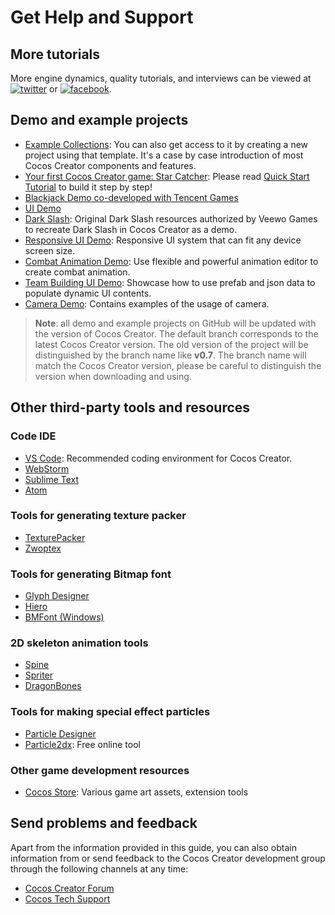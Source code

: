 # Get Help and Support

## More tutorials

More engine dynamics, quality tutorials, and interviews can be viewed at [![twitter](introduction/twitter.png)](https://twitter.com/cocos2dx) or [![facebook](introduction/facebook.png)](https://www.facebook.com/cocos2dx/).

## Demo and example projects

- [Example Collections](https://github.com/cocos/example-projects): You can also get access to it by creating a new project using that template. It's a case by case introduction of most Cocos Creator components and features.
- [Your first Cocos Creator game: Star Catcher](https://github.com/cocos-creator/tutorial-first-game): Please read [Quick Start Tutorial](quick-start.md) to build it step by step!
- [Blackjack Demo co-developed with Tencent Games](https://github.com/cocos-creator/tutorial-blackjack)
- [UI Demo](https://github.com/cocos/cocos-example-ui)
- [Dark Slash](https://github.com/cocos/cocos-example-dark-slash): Original Dark Slash resources authorized by Veewo Games to recreate Dark Slash in Cocos Creator as a demo.
- [Responsive UI Demo](https://github.com/cocos-creator/demo-responsive-ui): Responsive UI system that can fit any device screen size.
- [Combat Animation Demo](https://github.com/cocos-creator/demo-combat-animation): Use flexible and powerful animation editor to create combat animation.
- [Team Building UI Demo](https://github.com/cocos-creator/demo-team-build-ui): Showcase how to use prefab and json data to populate dynamic UI contents.
- [Camera Demo](https://github.com/cocos-creator/demo-camera): Contains examples of the usage of camera.

> **Note**: all demo and example projects on GitHub will be updated with the version of Cocos Creator. The default branch corresponds to the latest Cocos Creator version. The old version of the project will be distinguished by the branch name like **v0.7**. The branch name will match the Cocos Creator version, please be careful to distinguish the version when downloading and using.

## Other third-party tools and resources

### Code IDE

- [VS Code](https://code.visualstudio.com/): Recommended coding environment for Cocos Creator.
- [WebStorm](https://www.jetbrains.com/webstorm/)
- [Sublime Text](http://www.sublimetext.com/)
- [Atom](https://atom.io/)

### Tools for generating texture packer

- [TexturePacker](https://www.codeandweb.com/texturepacker)
- [Zwoptex](https://zwopple.com/zwoptex/)

### Tools for generating Bitmap font

- [Glyph Designer](https://71squared.com/glyphdesigner)
- [Hiero](https://github.com/libgdx/libgdx/wiki/Hiero)
- [BMFont (Windows)](http://www.angelcode.com/products/bmfont/)

### 2D skeleton animation tools

- [Spine](http://www.esotericsoftware.com)
- [Spriter](http://brashmonkey.com/spriter.htm)
- [DragonBones](http://dragonbones.github.io/)

### Tools for making special effect particles

- [Particle Designer](http://particledesigner.71squared.com/)
- [Particle2dx](http://www.effecthub.com/particle2dx): Free online tool

### Other game development resources

- [Cocos Store](https://store.cocos.com/): Various game art assets, extension tools

## Send problems and feedback

Apart from the information provided in this guide, you can also obtain information from or send feedback to the Cocos Creator development group through the following channels at any time:

- [Cocos Creator Forum](https://discuss.cocos2d-x.org/c/creator)
- [Cocos Tech Support](https://www.cocos.com/en/support)
<!-- - QQ group: 738190852-->
